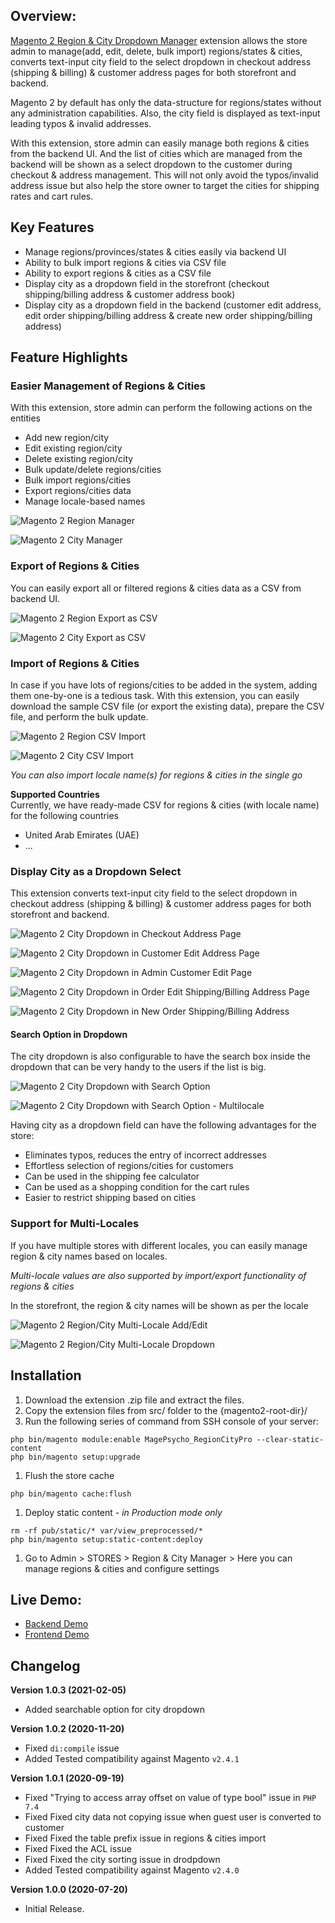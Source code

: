 ## Overview:
[Magento 2 Region & City Dropdown Manager](https://www.magepsycho.com/magento2-region-city-dropdown-manager.html) extension allows the store admin to manage(add, edit, delete, bulk import) regions/states & cities, converts text-input city field to the select dropdown in checkout address (shipping & billing) & customer address pages for both storefront and backend.

Magento 2 by default has only the data-structure for regions/states without any administration capabilities. Also, the city field is displayed as text-input leading typos & invalid addresses.

With this extension, store admin can easily manage both regions & cities from the backend UI. And the list of cities which are managed from the backend will be shown as a select dropdown to the customer during checkout & address management. This will not only avoid the typos/invalid address issue but also help the store owner to target the cities for shipping rates and cart rules.

## Key Features
* Manage regions/provinces/states & cities easily via backend UI
* Ability to bulk import regions & cities via CSV file
* Ability to export regions & cities as a CSV file
* Display city as a dropdown field in the storefront (checkout shipping/billing address & customer address book)
* Display city as a dropdown field in the backend (customer edit address, edit order shipping/billing address & create new order shipping/billing address)

## Feature Highlights

### Easier Management of Regions & Cities
With this extension, store admin can perform the following actions on the entities  
* Add new region/city
* Edit existing region/city
* Delete existing region/city
* Bulk update/delete regions/cities
* Bulk import regions/cities
* Export regions/cities data
* Manage locale-based names

![Magento 2 Region Manager](https://www.magepsycho.com/media/catalog/product/3/_/3.1-m2-region-city-dropdown-manage-regions-listing-actions.png)

![Magento 2 City Manager](https://www.magepsycho.com/media/catalog/product/7/_/7.1-m2-region-city-dropdown-manage-cities-listing-actions.png)

### Export of Regions & Cities
You can easily export all or filtered regions & cities data as a CSV from backend UI.

![Magento 2 Region Export as CSV](https://www.magepsycho.com/media/catalog/product/m/2/m2-region-export.png)

![Magento 2 City Export as CSV](https://www.magepsycho.com/media/catalog/product/m/2/m2-city-export.png)

### Import of Regions & Cities
In case if you have lots of regions/cities to be added in the system, adding them one-by-one is a tedious task.
With this extension, you can easily download the sample CSV file (or export the existing data), prepare the CSV file, and perform the bulk update.

![Magento 2 Region CSV Import](https://www.magepsycho.com/media/catalog/product/5/-/5-m2-region-city-dropdown-bulk-import-regions.png)

![Magento 2 City CSV Import](https://www.magepsycho.com/media/catalog/product/9/-/9-m2-region-city-dropdown-bulk-import-cities.png)

*You can also import locale name(s) for regions & cities in the single go*

**Supported Countries**  
Currently, we have ready-made CSV for regions & cities (with locale name) for the following countries
* United Arab Emirates (UAE)
* ...

### Display City as a Dropdown Select
This extension converts text-input city field to the select dropdown in checkout address (shipping & billing) & customer address pages for both storefront and backend.

![Magento 2 City Dropdown in Checkout Address Page](https://www.magepsycho.com/media/catalog/product/2/0/20-m2-region-city-manager-frontend-checkout-shipping-city-dropdown.png)

![Magento 2 City Dropdown in Customer Edit Address Page](https://www.magepsycho.com/media/catalog/product/2/2/22-m2-region-city-manager-frontend-my-account-address-city-dropdown.png)

![Magento 2 City Dropdown in Admin Customer Edit Page](https://www.magepsycho.com/media/catalog/product/2/3/23-m2-region-city-manager-admin-customer-address-city-dropdown.png)

![Magento 2 City Dropdown in Order Edit Shipping/Billing Address Page](https://www.magepsycho.com/media/catalog/product/2/4/24-m2-region-city-manager-admin-order-details-shipping-billing-city-dropdown.png)

![Magento 2 City Dropdown in New Order Shipping/Billing Address](https://www.magepsycho.com/media/catalog/product/2/5/25-m2-region-city-manager-admin-new-order-shipping-billing-city-dropdown.png)

#### Search Option in Dropdown
The city dropdown is also configurable to have the search box inside the dropdown that can be very handy to the users if the list is big.

![Magento 2 City Dropdown with Search Option](https://www.magepsycho.com/media/catalog/product/2/0/20.2.1-m2-region-city-manager-frontend-checkout-city-dropdown-with-search.png)

![Magento 2 City Dropdown with Search Option - Multilocale](https://www.magepsycho.com/media/catalog/product/2/0/20.2.2-m2-region-city-manager-frontend-checkout-city-dropdown-with-search-arabic-locale.png)

Having city as a dropdown field can have the following advantages for the store:

* Eliminates typos, reduces the entry of incorrect addresses
* Effortless selection of regions/cities for customers
* Can be used in the shipping fee calculator
* Can be used as a shopping condition for the cart rules
* Easier to restrict shipping based on cities

### Support for Multi-Locales
If you have multiple stores with different locales, you can easily manage region & city names based on locales.

*Multi-locale values are also supported by import/export functionality of regions & cities*

In the storefront, the region & city names will be shown as per the locale

![Magento 2 Region/City Multi-Locale Add/Edit](https://www.magepsycho.com/media/catalog/product/8/-/8-m2-region-city-dropdown-add-edit-city.png)

![Magento 2 Region/City Multi-Locale Dropdown](https://www.magepsycho.com/media/catalog/product/2/0/20.1-m2-region-city-manager-frontend-checkout-shipping-city-dropdown-multi-locale.png)


## Installation
1. Download the extension .zip file and extract the files.
1. Copy the extension files from src/ folder to the {magento2-root-dir}/
1. Run the following series of command from SSH console of your server:
```
php bin/magento module:enable MagePsycho_RegionCityPro --clear-static-content
php bin/magento setup:upgrade
```
1. Flush the store cache
```
php bin/magento cache:flush
```
1. Deploy static content - *in Production mode only*
```
rm -rf pub/static/* var/view_preprocessed/*
php bin/magento setup:static-content:deploy
```
1. Go to Admin > STORES > Region & City Manager > Here you can manage regions & cities and configure settings

## Live Demo:

* [Backend Demo](http://m2default.mage-expo.com/admin_m2demo/?module=regioncitypro)
* [Frontend Demo](http://m2default.mage-expo.com/)

## Changelog
**Version 1.0.3 (2021-02-05)**
    
* Added searchable option for city dropdown

**Version 1.0.2 (2020-11-20)**
    
* Fixed `di:compile` issue
* Added Tested compatibility against Magento `v2.4.1`

**Version 1.0.1 (2020-09-19)**
    
* Fixed "Trying to access array offset on value of type bool" issue in `PHP 7.4`
* Fixed Fixed city data not copying issue when guest user is converted to customer
* Fixed Fixed the table prefix issue in regions & cities import
* Fixed Fixed the ACL issue
* Fixed Fixed the city sorting issue in drodpdown
* Added Tested compatibility against Magento `v2.4.0`

**Version 1.0.0 (2020-07-20)**
    
* Initial Release.
